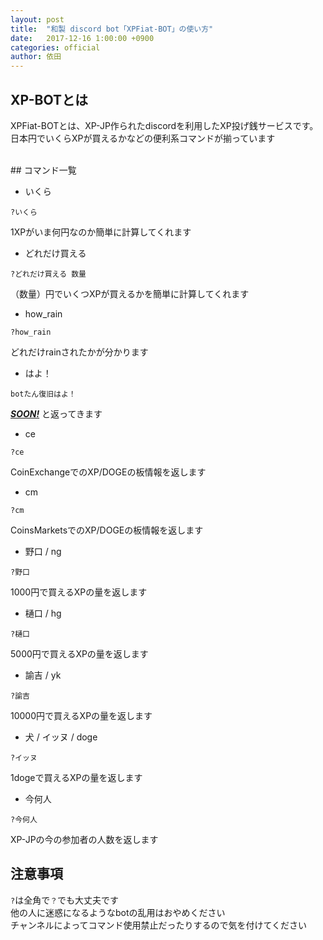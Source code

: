 ```yaml
---
layout: post
title:  "和製 discord bot「XPFiat-BOT」の使い方"
date:   2017-12-16 1:00:00 +0900
categories: official
author: 依田
---
```

## XP-BOTとは
XPFiat-BOTとは、XP-JP作られたdiscordを利用したXP投げ銭サービスです。  
日本円でいくらXPが買えるかなどの便利系コマンドが揃っています  

<br>
## コマンド一覧

- いくら
```
?いくら
```
1XPがいま何円なのか簡単に計算してくれます

- どれだけ買える
```
?どれだけ買える 数量
```
（数量）円でいくつXPが買えるかを簡単に計算してくれます

- how_rain
```
?how_rain
```
どれだけrainされたかが分かります

- はよ！
```
botたん復旧はよ！
```
***<u>SOON!</u>*** と返ってきます

- ce
```
?ce
```
CoinExchangeでのXP/DOGEの板情報を返します

- cm
```
?cm
```
CoinsMarketsでのXP/DOGEの板情報を返します

- 野口 / ng
```
?野口
```
1000円で買えるXPの量を返します

- 樋口 / hg
```
?樋口
```
5000円で買えるXPの量を返します

- 諭吉 / yk
```
?諭吉
```
10000円で買えるXPの量を返します

- 犬 / イッヌ / doge
```
?イッヌ
```
1dogeで買えるXPの量を返します

- 今何人
```
?今何人
```
XP-JPの今の参加者の人数を返します


## 注意事項
`?`は全角で`？`でも大丈夫です  
他の人に迷惑になるようなbotの乱用はおやめください  
チャンネルによってコマンド使用禁止だったりするので気を付けてください  

